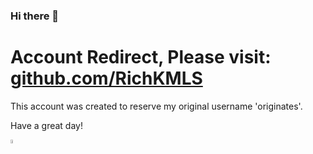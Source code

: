 ### Hi there 👋

# Account Redirect, Please visit: [github.com/RichKMLS](https://github.com/RichKMLS)
This account was created to reserve my original username 'originates'. 

Have a great day!

<img src="https://user-images.githubusercontent.com/105183376/233739541-3b4acbfa-556f-4869-a57d-6f2b89289786.gif" width=4% loop="infinite" />
